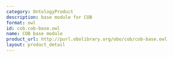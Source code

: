 ```yaml
---
category: OntologyProduct
description: base module for COB
format: owl
id: cob.cob-base.owl
name: COB base module
product_url: http://purl.obolibrary.org/obo/cob/cob-base.owl
layout: product_detail
---
```

